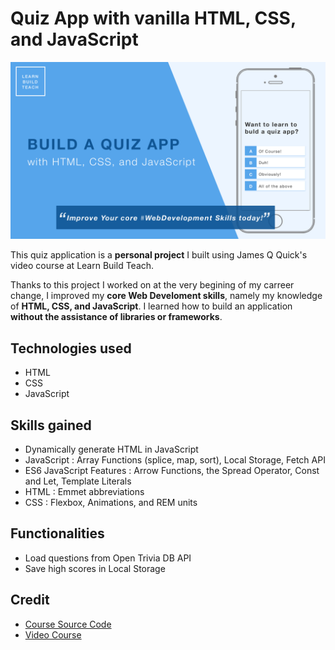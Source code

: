# Quiz App with vanilla HTML, CSS, and JavaScript

![Home Screen](./images/cover.png)

This quiz application is a **personal project** I built using James Q Quick's video course at Learn Build Teach.

Thanks to this project I worked on at the very begining of my carreer change, I improved my **core Web Develoment skills**, namely my knowledge of **HTML, CSS, and JavaScript**. I learned how to build an application **without the assistance of libraries or frameworks**.

## Technologies used

- HTML
- CSS
- JavaScript

## Skills gained

- Dynamically generate HTML in JavaScript
- JavaScript : Array Functions (splice, map, sort), Local Storage, Fetch API
- ES6 JavaScript Features : Arrow Functions, the Spread Operator, Const and Let, Template Literals
- HTML : Emmet abbreviations
- CSS : Flexbox, Animations, and REM units

## Functionalities

- Load questions from Open Trivia DB API
- Save high scores in Local Storage

## Credit

- [Course Source Code](https://github.com/jamesqquick/Design-And-Build-A-Quiz-App)
- [Video Course](https://www.youtube.com/playlist?list=PLB6wlEeCDJ5Yyh6P2N6Q_9JijB6v4UejF)
